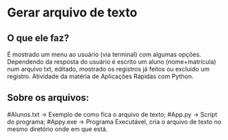# Gerar arquivo de texto
## O que ele faz?
É mostrado um menu ao usuário (via terminal) com algumas opções. Dependendo da resposta do usuário é escrito um aluno (nome+matrícula) num arquivo txt, editado, mostrado os registros já feitos ou excluido um registro.
Atividade da matéria de Aplicações Rápidas com Python.
## Sobre os arquivos:
#Alunos.txt -> Exemplo de como fica o arquivo de texto;
#App.py -> Script do programa;
#Appy.exe -> Programa Executável, cria o arquivo de texto no mesmo diretório onde em que está.
